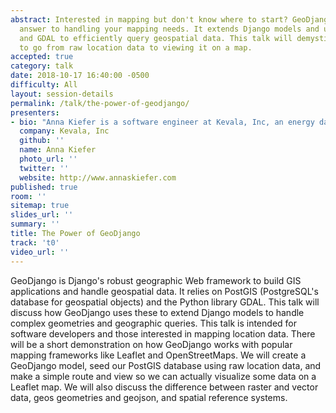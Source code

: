 ```yaml
---
abstract: Interested in mapping but don't know where to start? GeoDjango is Django's
  answer to handling your mapping needs. It extends Django models and uses PostGIS
  and GDAL to efficiently query geospatial data. This talk will demystify using GeoDjango
  to go from raw location data to viewing it on a map.
accepted: true
category: talk
date: 2018-10-17 16:40:00 -0500
difficulty: All
layout: session-details
permalink: /talk/the-power-of-geodjango/
presenters:
- bio: "Anna Kiefer is a software engineer at Kevala, Inc, an energy data and analytics startup in San Francisco. Anna has a penchant for developing tools and methodologies for social good projects, including those with energy, climate, and health impacts. At Kevala, she works across the stack helping develop the company's Django web applications, usually involving mapping and geospatial data. Prior to Kevala, she worked within World Wildlife Fund's Climate and Renewable Energy team growing its corporate carbon reduction and renewable energy programs. She is an avid long distance runner and crossword puzzle and calculus enthusiast. "
  company: Kevala, Inc
  github: ''
  name: Anna Kiefer
  photo_url: ''
  twitter: ''
  website: http://www.annaskiefer.com
published: true
room: ''
sitemap: true
slides_url: ''
summary: ''
title: The Power of GeoDjango
track: 't0'
video_url: ''
---
```


GeoDjango is Django's robust geographic Web framework to build GIS applications and handle geospatial data. It relies on PostGIS (PostgreSQL's database for geospatial objects) and the Python library GDAL. This talk will discuss how GeoDjango uses these to extend Django models to handle complex geometries and geographic queries. This talk is intended for software developers and those interested in mapping location data. There will be a short demonstration on how GeoDjango works with popular mapping frameworks like Leaflet and OpenStreetMaps. We will create a GeoDjango model, seed our PostGIS database using raw location data, and make a simple route and view so we can actually visualize some data on a Leaflet map. We will also discuss the difference between raster and vector data, geos geometries and geojson, and spatial reference systems.
